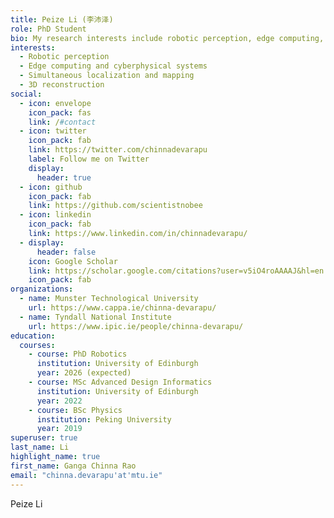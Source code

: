 ```yaml
---
title: Peize Li (李沛泽)
role: PhD Student
bio: My research interests include robotic perception, edge computing, SLAM and 3D reconstruction.
interests:
  - Robotic perception
  - Edge computing and cyberphysical systems
  - Simultaneous localization and mapping
  - 3D reconstruction
social:
  - icon: envelope
    icon_pack: fas
    link: /#contact
  - icon: twitter
    icon_pack: fab
    link: https://twitter.com/chinnadevarapu
    label: Follow me on Twitter
    display:
      header: true
  - icon: github
    icon_pack: fab
    link: https://github.com/scientistnobee
  - icon: linkedin
    icon_pack: fab
    link: https://www.linkedin.com/in/chinnadevarapu/
  - display:
      header: false
    icon: Google Scholar
    link: https://scholar.google.com/citations?user=v5iO4roAAAAJ&hl=en
    icon_pack: fab
organizations:
  - name: Munster Technological University
    url: https://www.cappa.ie/chinna-devarapu/
  - name: Tyndall National Institute
    url: https://www.ipic.ie/people/chinna-devarapu/
education:
  courses:
    - course: PhD Robotics
      institution: University of Edinburgh
      year: 2026 (expected)
    - course: MSc Advanced Design Informatics
      institution: University of Edinburgh
      year: 2022
    - course: BSc Physics
      institution: Peking University
      year: 2019
superuser: true
last_name: Li
highlight_name: true
first_name: Ganga Chinna Rao
email: "chinna.devarapu'at'mtu.ie"
---
```


Peize Li

<!-- {{< icon name="download" pack="fas" >}} Download my {{< staticref "uploads/resume.pdf" "newtab" >}}resumé{{< /staticref >}}. -->
